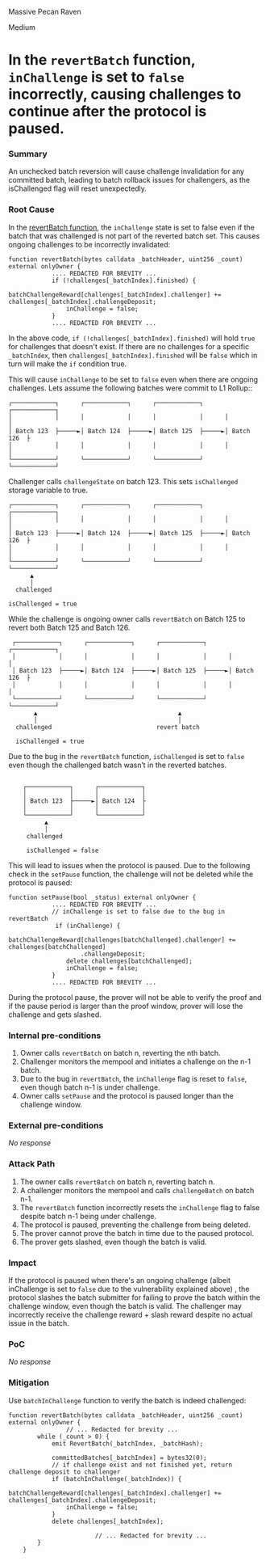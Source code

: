 Massive Pecan Raven

Medium

# In the `revertBatch` function, `inChallenge` is set to `false` incorrectly, causing challenges to continue after the protocol is paused.

### Summary

An unchecked batch reversion will cause challenge invalidation for any committed batch, leading to batch rollback issues for challengers, as the isChallenged flag will reset unexpectedly.

### Root Cause

In the [revertBatch function](https://github.com/sherlock-audit/2024-08-morphl2/blob/main/morph/contracts/contracts/l1/rollup/Rollup.sol#L345), the `inChallenge` state is set to false even if the batch that was challenged is not part of the reverted batch set. This causes ongoing challenges to be incorrectly invalidated:

```Solidity
function revertBatch(bytes calldata _batchHeader, uint256 _count) external onlyOwner {
            .... REDACTED FOR BREVITY ...
            if (!challenges[_batchIndex].finished) {
                batchChallengeReward[challenges[_batchIndex].challenger] += challenges[_batchIndex].challengeDeposit;
                inChallenge = false;
            }
            .... REDACTED FOR BREVITY ...
```
In the above code, `if (!challenges[_batchIndex].finished)` will hold `true` for challenges that doesn't exist. If there are no challenges for a specific `_batchIndex`, then `challenges[_batchIndex].finished` will be `false` which in turn will make the `if` condition true. 

This will cause `inChallenge` to be set to `false` even when there are ongoing challenges. Lets assume the following batches were commit to L1 Rollup::


```Text
┌────────────┐      ┌────────────┐      ┌────────────┐      ┌────────────┐
│            │      │            │      │            │      │            │
│ Batch 123  ├─────►│ Batch 124  ├─────►│ Batch 125  ├─────►│ Batch 126  ├
│            │      │            │      │            │      │            │
└────────────┘      └────────────┘      └────────────┘      └────────────┘

``` 
Challenger calls `challengeState` on batch 123. This sets `isChallenged` storage variable to true. 
```Text
┌────────────┐      ┌────────────┐      ┌────────────┐      ┌────────────┐
│            │      │            │      │            │      │            │
│ Batch 123  ├─────►│ Batch 124  ├─────►│ Batch 125  ├─────►│ Batch 126  ├
│            │      │            │      │            │      │            │
└────────────┘      └────────────┘      └────────────┘      └────────────┘
      ▲
      │
  challenged

isChallenged = true
```
While the challenge is ongoing owner calls `revertBatch` on Batch 125 to revert both Batch 125 and Batch 126. 
```Text
 ┌────────────┐      ┌────────────┐      ┌────────────┐      ┌────────────┐
 │            │      │            │      │            │      │            │
 │ Batch 123  ├─────►│ Batch 124  ├─────►│ Batch 125  ├─────►│ Batch 126  ├
 │            │      │            │      │            │      │            │
 └────────────┘      └────────────┘      └────────────┘      └────────────┘
       ▲                                       ▲                           
       │                                       │                           
  challenged                             revert batch                      
  
  isChallenged = true
```
Due to the bug in the `revertBatch` function, `isChallenged` is set to `false` even though the challenged batch wasn’t in the reverted batches. 

```Text
                                                     
    ┌────────────┐      ┌────────────┐               
    │            │      │            │               
    │ Batch 123  ├─────►│ Batch 124  ├               
    │            │      │            │               
    └────────────┘      └────────────┘               
          ▲                                          
          │                                          
     challenged                                      
     
     isChallenged = false                                            
```

This will lead to issues when the protocol is paused. Due to the following check in the `setPause` function, the challenge will not be deleted while the protocol is paused:
```Solidity
function setPause(bool _status) external onlyOwner {
            .... REDACTED FOR BREVITY ...
            // inChallenge is set to false due to the bug in revertBatch
             if (inChallenge) {
                batchChallengeReward[challenges[batchChallenged].challenger] += challenges[batchChallenged]
                    .challengeDeposit;
                delete challenges[batchChallenged];
                inChallenge = false;
            }
            .... REDACTED FOR BREVITY ...
```
During the protocol pause, the prover will not be able to verify the proof and if the pause period is larger than the proof window, prover will lose the challenge and gets slashed.

### Internal pre-conditions

1. Owner calls `revertBatch` on batch n, reverting the nth batch.
2. Challenger monitors the mempool and initiates a challenge on the n-1 batch.
3. Due to the bug in `revertBatch`, the `inChallenge` flag is reset to `false`, even though batch n-1 is under challenge.
4. Owner calls `setPause` and the protocol is paused longer than the challenge window.

### External pre-conditions

_No response_

### Attack Path

1. The owner calls `revertBatch` on batch n, reverting batch n.
2. A challenger monitors the mempool and calls `challengeBatch` on batch n-1.
3. The `revertBatch` function incorrectly resets the `inChallenge` flag to false despite batch n-1 being under challenge.
4. The protocol is paused, preventing the challenge from being deleted.
5. The prover cannot prove the batch in time due to the paused protocol.
6. The prover gets slashed, even though the batch is valid.

### Impact

If the protocol is paused when there's an ongoing challenge (albeit inChallenge is set to `false` due to the vulnerability explained above) , the protocol slashes the batch submitter for failing to prove the batch within the challenge window, even though the batch is valid. The challenger may incorrectly receive the challenge reward + slash reward despite no actual issue in the batch.

### PoC

_No response_

### Mitigation

Use `batchInChallenge` function to verify the batch is indeed challenged:

```Solidity
function revertBatch(bytes calldata _batchHeader, uint256 _count) external onlyOwner {
				// ... Redacted for brevity ...
        while (_count > 0) {
            emit RevertBatch(_batchIndex, _batchHash);

            committedBatches[_batchIndex] = bytes32(0);
            // if challenge exist and not finished yet, return challenge deposit to challenger
            if (batchInChallenge(_batchIndex)) {
                batchChallengeReward[challenges[_batchIndex].challenger] += challenges[_batchIndex].challengeDeposit;
                inChallenge = false;
            }
            delete challenges[_batchIndex];

						// ... Redacted for brevity ...
        }
    }

```